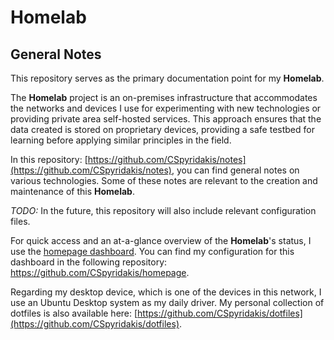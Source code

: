 # Homelab

## General Notes
This repository serves as the primary documentation point for my **Homelab**.

The **Homelab** project is an on-premises infrastructure that accommodates the networks and devices I use for experimenting with new technologies or providing private area self-hosted services. This approach ensures that the data created is stored on proprietary devices, providing a safe testbed for learning before applying similar principles in the field. 

In this repository: [https://github.com/CSpyridakis/notes](https://github.com/CSpyridakis/notes), you can find general notes on various technologies. Some of these notes are relevant to the creation and maintenance of this **Homelab**.

*TODO:* In the future, this repository will also include relevant configuration files.

For quick access and an at-a-glance overview of the **Homelab**'s status, I use the [homepage dashboard](https://github.com/gethomepage/homepage). You can find my configuration for this dashboard in the following repository: https://github.com/CSpyridakis/homepage.

Regarding my desktop device, which is one of the devices in this network, I use an Ubuntu Desktop system as my daily driver. My personal collection of dotfiles is also available here: [https://github.com/CSpyridakis/dotfiles](https://github.com/CSpyridakis/dotfiles).
